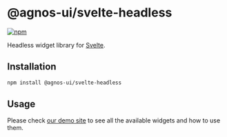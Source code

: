 # @agnos-ui/svelte-headless

[![npm](https://img.shields.io/npm/v/@agnos-ui/svelte-headless)](https://www.npmjs.com/package/@agnos-ui/svelte-headless)

Headless widget library for [Svelte](https://svelte.dev/).

## Installation

```sh
npm install @agnos-ui/svelte-headless
```

## Usage

Please check [our demo site](https://amadeusitgroup.github.io/AgnosUI/latest/) to see all the available widgets and how to use them.
